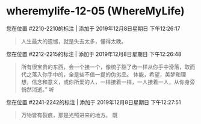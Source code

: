 # wheremylife-12-05 (WhereMyLife)

您在位置 #2210-2210的标注 | 添加于 2019年12月8日星期日 下午12:26:17

>人生最大的遗憾，就是失去太多，懂得太晚。

您在位置 #2212-2215的标注 | 添加于 2019年12月8日星期日 下午12:26:48

>所有很宝贵的东西，会一个接一个，像梳子豁了齿一样从你手中滑落，取而代之落入你手中的，全是些不值一提的伪劣品。 体能，希望，美梦和理想，信念和意义，或你所爱的人，一样接着一样，一人接着一人，从你身旁悄然消逝。” 听

您在位置 #2241-2242的标注 | 添加于 2019年12月8日星期日 下午12:27:51

>万物皆有裂痕，那是光照进来的地方。 既